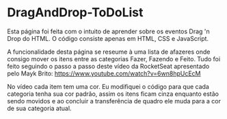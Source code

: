 # DragAndDrop-ToDoList

Esta página foi feita com o intuito de aprender sobre os eventos Drag 'n Drop do HTML. O código consiste apenas em HTML, CSS e JavaScript.

A funcionalidade desta página se reseume à uma lista de afazeres onde consigo mover os itens entre as categorias Fazer, Fazendo e Feito. 
Tudo foi feito seguindo o passo a passo deste vídeo da RocketSeat apresentado pelo Mayk Brito:
https://www.youtube.com/watch?v=6wn8hpUcEcM

No vídeo cada item tem uma cor. Eu modifiquei o código para que cada categoria tenha sua cor padrão, assim os itens ficam cinza enquanto estão sendo movidos e ao concluir a transferência de quadro ele muda para a cor de sua categoria atual.
